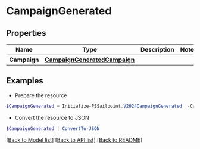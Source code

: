 # CampaignGenerated
## Properties

Name | Type | Description | Notes
------------ | ------------- | ------------- | -------------
**Campaign** | [**CampaignGeneratedCampaign**](CampaignGeneratedCampaign.md) |  | 

## Examples

- Prepare the resource
```powershell
$CampaignGenerated = Initialize-PSSailpoint.V2024CampaignGenerated  -Campaign null
```

- Convert the resource to JSON
```powershell
$CampaignGenerated | ConvertTo-JSON
```

[[Back to Model list]](../README.md#documentation-for-models) [[Back to API list]](../README.md#documentation-for-api-endpoints) [[Back to README]](../README.md)

